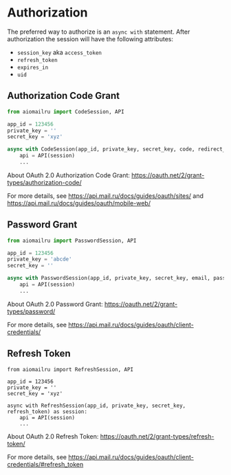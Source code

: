 # Authorization

The preferred way to authorize is an `async with` statement.
After authorization the session will have the following attributes:

* `session_key` aka `access_token`
* `refresh_token`
* `expires_in`
* `uid`

## Authorization Code Grant

```python
from aiomailru import CodeSession, API

app_id = 123456
private_key = ''
secret_key = 'xyz'

async with CodeSession(app_id, private_key, secret_key, code, redirect_uri) as session:
    api = API(session)
    ...
```

About OAuth 2.0 Authorization Code Grant: https://oauth.net/2/grant-types/authorization-code/

For more details, see https://api.mail.ru/docs/guides/oauth/sites/
and https://api.mail.ru/docs/guides/oauth/mobile-web/

## Password Grant

```python
from aiomailru import PasswordSession, API

app_id = 123456
private_key = 'abcde'
secret_key = ''

async with PasswordSession(app_id, private_key, secret_key, email, password, scope) as session:
    api = API(session)
    ...
```

About OAuth 2.0 Password Grant: https://oauth.net/2/grant-types/password/

For more details, see https://api.mail.ru/docs/guides/oauth/client-credentials/

## Refresh Token

```
from aiomailru import RefreshSession, API

app_id = 123456
private_key = ''
secret_key = 'xyz'

async with RefreshSession(app_id, private_key, secret_key, refresh_token) as session:
    api = API(session)
    ...
```

About OAuth 2.0 Refresh Token: https://oauth.net/2/grant-types/refresh-token/

For more details, see https://api.mail.ru/docs/guides/oauth/client-credentials/#refresh_token
